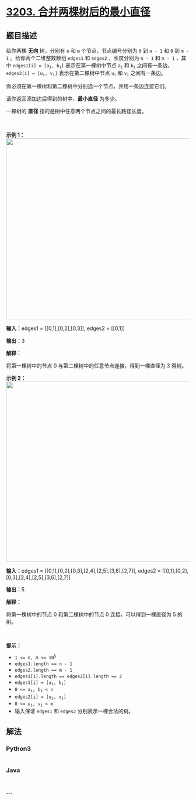 # [3203. 合并两棵树后的最小直径](https://leetcode.cn/problems/find-minimum-diameter-after-merging-two-trees)

## 题目描述

<!-- 这里写题目描述 -->

<p>给你两棵 <strong>无向</strong>&nbsp;树，分别有&nbsp;<code>n</code> 和&nbsp;<code>m</code>&nbsp;个节点，节点编号分别为&nbsp;<code>0</code>&nbsp;到&nbsp;<code>n - 1</code>&nbsp;和&nbsp;<code>0</code>&nbsp;到&nbsp;<code>m - 1</code>&nbsp;。给你两个二维整数数组&nbsp;<code>edges1</code> 和&nbsp;<code>edges2</code>&nbsp;，长度分别为&nbsp;<code>n - 1</code> 和&nbsp;<code>m - 1</code>&nbsp;，其中&nbsp;<code>edges1[i] = [a<sub>i</sub>, b<sub>i</sub>]</code>&nbsp;表示在第一棵树中节点&nbsp;<code>a<sub>i</sub></code> 和&nbsp;<code>b<sub>i</sub></code>&nbsp;之间有一条边，<code>edges2[i] = [u<sub>i</sub>, v<sub>i</sub>]</code>&nbsp;表示在第二棵树中节点&nbsp;<code>u<sub>i</sub></code> 和&nbsp;<code>v<sub>i</sub></code>&nbsp;之间有一条边。</p>

<p>你必须在第一棵树和第二棵树中分别选一个节点，并用一条边连接它们。</p>

<p>请你返回添加边后得到的树中，<strong>最小直径</strong>&nbsp;为多少。</p>

<p>一棵树的 <strong>直径</strong>&nbsp;指的是树中任意两个节点之间的最长路径长度。</p>

<p>&nbsp;</p>

<p><b>示例 1：</b><img alt="" src="https://assets.leetcode.com/uploads/2024/04/22/example11-transformed.png" style="width: 1000px; height: 494px;" /></p>

<div class="example-block">
<p><span class="example-io"><b>输入：</b>edges1 = [[0,1],[0,2],[0,3]], edges2 = [[0,1]]</span></p>

<p><span class="example-io"><b>输出：</b>3</span></p>

<p><strong>解释：</strong></p>

<p>将第一棵树中的节点 0 与第二棵树中的任意节点连接，得到一棵直径为 3 得树。</p>
</div>

<p><strong class="example">示例 2：<img alt="" src="https://assets.leetcode.com/uploads/2024/04/22/example211.png" style="width: 1000px; height: 492px;" /></strong></p>

<div class="example-block">
<p><span class="example-io"><b>输入：</b>edges1 = [[0,1],[0,2],[0,3],[2,4],[2,5],[3,6],[2,7]], edges2 = [[0,1],[0,2],[0,3],[2,4],[2,5],[3,6],[2,7]]</span></p>

<p><span class="example-io"><b>输出：</b>5</span></p>

<p><strong>解释：</strong></p>

<p>将第一棵树中的节点 0 和第二棵树中的节点 0 连接，可以得到一棵直径为 5 的树。</p>
</div>

<p>&nbsp;</p>

<p><strong>提示：</strong></p>

<ul>
	<li><code>1 &lt;= n, m &lt;= 10<sup>5</sup></code></li>
	<li><code>edges1.length == n - 1</code></li>
	<li><code>edges2.length == m - 1</code></li>
	<li><code>edges1[i].length == edges2[i].length == 2</code></li>
	<li><code>edges1[i] = [a<sub>i</sub>, b<sub>i</sub>]</code></li>
	<li><code>0 &lt;= a<sub>i</sub>, b<sub>i</sub> &lt; n</code></li>
	<li><code>edges2[i] = [u<sub>i</sub>, v<sub>i</sub>]</code></li>
	<li><code>0 &lt;= u<sub>i</sub>, v<sub>i</sub> &lt; m</code></li>
	<li>输入保证&nbsp;<code>edges1</code> 和&nbsp;<code>edges2</code>&nbsp;分别表示一棵合法的树。</li>
</ul>


## 解法

<!-- 这里可写通用的实现逻辑 -->

<!-- tabs:start -->

### **Python3**

<!-- 这里可写当前语言的特殊实现逻辑 -->

```python

```

### **Java**

<!-- 这里可写当前语言的特殊实现逻辑 -->

```java

```

### **...**

```

```

<!-- tabs:end -->
